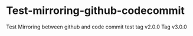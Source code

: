# Test-mirroring-github-codecommit
Test Mirroring between github and code commit 
test 
tag v2.0.0
Tag v3.0.0
